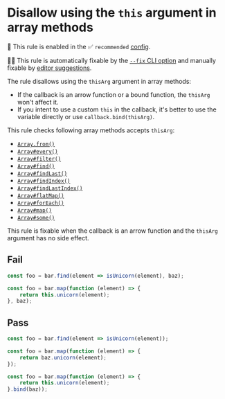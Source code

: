 # Disallow using the `this` argument in array methods

💼 This rule is enabled in the ✅ `recommended` [config](https://github.com/es-tooling/eslint-plugin-unicorn-x#recommended-config).

🔧💡 This rule is automatically fixable by the [`--fix` CLI option](https://eslint.org/docs/latest/user-guide/command-line-interface#--fix) and manually fixable by [editor suggestions](https://eslint.org/docs/latest/use/core-concepts#rule-suggestions).

<!-- end auto-generated rule header -->
<!-- Do not manually modify this header. Run: `npm run fix:eslint-docs` -->

The rule disallows using the `thisArg` argument in array methods:

- If the callback is an arrow function or a bound function, the `thisArg` won't affect it.
- If you intent to use a custom `this` in the callback, it's better to use the variable directly or use `callback.bind(thisArg)`.

This rule checks following array methods accepts `thisArg`:

- [`Array.from()`](https://developer.mozilla.org/en-US/docs/Web/JavaScript/Reference/Global_objects/Array/from)
- [`Array#every()`](https://developer.mozilla.org/en-US/docs/Web/JavaScript/Reference/Global_objects/Array/every)
- [`Array#filter()`](https://developer.mozilla.org/en-US/docs/Web/JavaScript/Reference/Global_objects/Array/filter)
- [`Array#find()`](https://developer.mozilla.org/en-US/docs/Web/JavaScript/Reference/Global_objects/Array/find)
- [`Array#findLast()`](https://developer.mozilla.org/en-US/docs/Web/JavaScript/Reference/Global_objects/Array/findLast)
- [`Array#findIndex()`](https://developer.mozilla.org/en-US/docs/Web/JavaScript/Reference/Global_objects/Array/findIndex)
- [`Array#findLastIndex()`](https://developer.mozilla.org/en-US/docs/Web/JavaScript/Reference/Global_objects/Array/findLastIndex)
- [`Array#flatMap()`](https://developer.mozilla.org/en-US/docs/Web/JavaScript/Reference/Global_objects/Array/flatMap)
- [`Array#forEach()`](https://developer.mozilla.org/en-US/docs/Web/JavaScript/Reference/Global_objects/Array/forEach)
- [`Array#map()`](https://developer.mozilla.org/en-US/docs/Web/JavaScript/Reference/Global_objects/Array/map)
- [`Array#some()`](https://developer.mozilla.org/en-US/docs/Web/JavaScript/Reference/Global_objects/Array/some)

This rule is fixable when the callback is an arrow function and the `thisArg` argument has no side effect.

## Fail

```js
const foo = bar.find(element => isUnicorn(element), baz);
```

```js
const foo = bar.map(function (element) => {
	return this.unicorn(element);
}, baz);
```

## Pass

```js
const foo = bar.find(element => isUnicorn(element));
```

```js
const foo = bar.map(function (element) => {
	return baz.unicorn(element);
});
```

```js
const foo = bar.map(function (element) => {
	return this.unicorn(element);
}.bind(baz));
```
